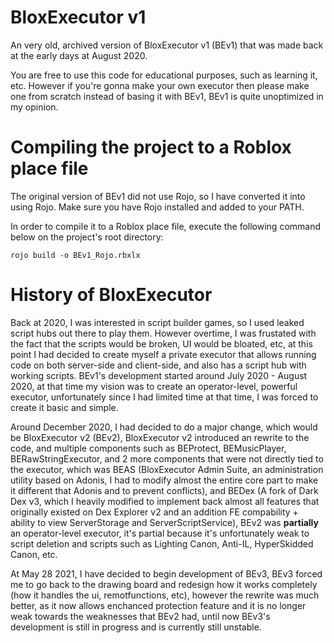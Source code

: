 # BloxExecutor v1
An very old, archived version of BloxExecutor v1 (BEv1) that was made back at the early days at August 2020.

You are free to use this code for educational purposes, such as learning it, etc. However if you're gonna make your own executor then please make one from scratch instead of basing it with BEv1, BEv1 is quite unoptimized in my opinion.

# Compiling the project to a Roblox place file
The original version of BEv1 did not use Rojo, so I have converted it into using Rojo.
Make sure you have Rojo installed and added to your PATH.

In order to compile it to a Roblox place file, execute the following command below on the project's root directory:
```
rojo build -o BEv1_Rojo.rbxlx
```

# History of BloxExecutor
Back at 2020, I was interested in script builder games, so I used leaked script hubs out there to play them.
However overtime, I was frustated with the fact that the scripts would be broken, UI would be bloated, etc, at this point I had decided to create myself a private executor that allows running code on both server-side and client-side, and also has a script hub with working scripts.
BEv1's development started around July 2020 - August 2020, at that time my vision was to create an operator-level, powerful executor, unfortunately since I had limited time at that time, I was forced to create it basic and simple.

Around December 2020, I had decided to do a major change, which would be BloxExecutor v2 (BEv2), BloxExecutor v2 introduced an rewrite to the code, and multiple components such as BEProtect, BEMusicPlayer, BERawStringExecutor, and 2 more components that were not directly tied to the executor, which was BEAS (BloxExecutor Admin Suite, an administration utility based on Adonis, I had to modify almost the entire core part to make it different that Adonis and to prevent conflicts), and BEDex (A fork of Dark Dex v3, which I heavily modified to implement back almost all features that originally existed on Dex Explorer v2 and an addition FE compability + ability to view ServerStorage and ServerScriptService), BEv2 was **partially** an operator-level executor, it's partial because it's unfortunately weak to script deletion and scripts such as Lighting Canon, Anti-IL, HyperSkidded Canon, etc.

At May 28 2021, I have decided to begin development of BEv3, BEv3 forced me to go back to the drawing board and redesign how it works completely (how it handles the ui, remotfunctions, etc), however the rewrite was much better, as it now allows enchanced protection feature and it is no longer weak towards the weaknesses that BEv2 had, until now BEv3's development is still in progress and is currently still unstable.
